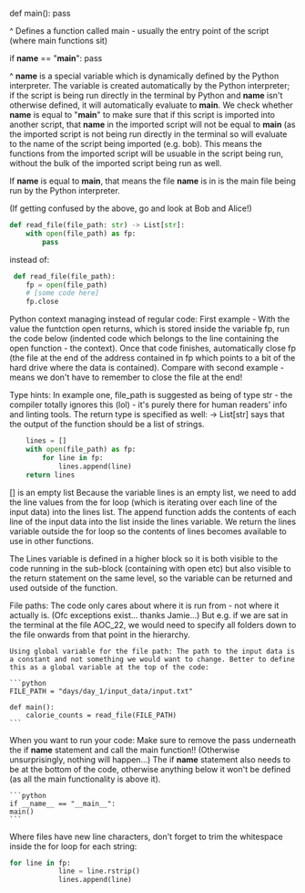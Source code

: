 def main():
    pass

^ Defines a function called main - usually the entry point of the script (where main functions sit)

if __name__ == "__main__":
    pass

^ __name__ is a special variable which is dynamically defined by the Python interpreter. The variable is created automatically by the Python interpreter; if the script is being run directly in the terminal by Python and __name__ isn't otherwise defined, it will automatically evaluate to __main__. We check whether __name__ is equal to "__main__" to make sure that if this script is imported into another script, that __name__ in the imported script will not be equal to __main__ (as the imported script is not being run directly in the terminal so will evaluate to the name of the script being imported (e.g. bob). This means the functions from the imported script will be usuable in the script being run, without the bulk of the imported script being run as well.

If __name__ is equal to __main__, that means the file __name__ is in is the main file being run by the Python interpreter.

(If getting confused by the above, go and look at Bob and Alice!)

```python
def read_file(file_path: str) -> List[str]:
    with open(file_path) as fp:
        pass
```

instead of:

```python
 def read_file(file_path):
    fp = open(file_path)
    # [some code here]
    fp.close
```

  Python context managing instead of regular code: First example - With the value the funtction open returns, which is stored inside the variable fp, run the code below (indented code which belongs to the line containing the open function - the context). Once that code finishes, automatically close fp (the file at the end of the address contained in fp which points to a bit of the hard drive where the data is contained). Compare with second example - means we don't have to remember to close the file at the end!

  Type hints: In example one, file_path is suggested as being of type str - the compiler totally ignores this (lol) - it's purely there for human readers' info and linting tools. The return type is specified as well: -> List[str] says that the output of the function should be a list of strings.

```python
    lines = []
    with open(file_path) as fp:
        for line in fp:
            lines.append(line)
    return lines
```

[] is an empty list
Because the variable lines is an empty list, we need to add the line values from the for loop (which is iterating over each line of the input data) into the lines list. The append function adds the contents of each line of the input data into the list inside the lines variable. We return the lines variable outside the for loop so the contents of lines becomes available to use in other functions.

The Lines variable is defined in a higher block so it is both visible to the code running in the sub-block (containing with open etc) but also visible to the return statement on the same level, so the variable can be returned and used outside of the function.

File paths: The code only cares about where it is run from - not where it actually is. (Ofc exceptions exist... thanks Jamie...) But e.g. if we are sat in the terminal at the file AOC_22, we would need to specify all folders down to the file onwards from that point in the hierarchy.

    Using global variable for the file path: The path to the input data is a constant and not something we would want to change. Better to define this as a global variable at the top of the code:

    ```python
    FILE_PATH = "days/day_1/input_data/input.txt"

    def main():
        calorie_counts = read_file(FILE_PATH)
    ```

When you want to run your code:
    Make sure to remove the pass underneath the if __name__ statement and call the main function!! (Otherwise unsurprisingly, nothing will happen...) The if __name__ statement also needs to be at the bottom of the code, otherwise anything below it won't be defined (as all the main functionality is above it).

    ```python
    if __name__ == "__main__":
    main()
    ```
Where files have new line characters, don't forget to trim the whitespace inside the for loop for each string:

```python
for line in fp:
            line = line.rstrip()
            lines.append(line)
```
